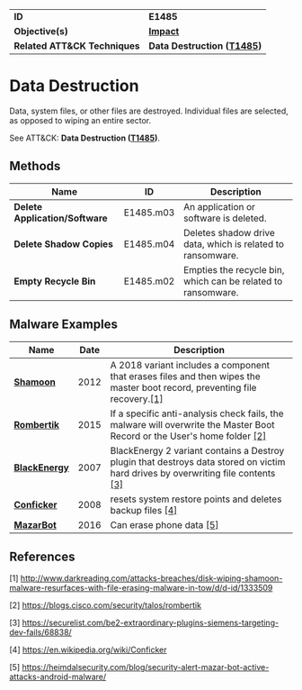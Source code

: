 
<table>
<tr>
<td><b>ID</b></td>
<td><b>E1485</b></td>
</tr>
<tr>
<td><b>Objective(s)</b></td>
<td><b><a href="../impact">Impact</a></b></td>
</tr>
<tr>
<td><b>Related ATT&CK Techniques</b></td>
<td><b>Data Destruction (<a href="https://attack.mitre.org/techniques/T1485/">T1485</a>)</b></td>
</tr>
</table>


Data Destruction
================
Data, system files, or other files are destroyed. Individual files are selected, as opposed to wiping an entire sector.

See ATT&CK: **Data Destruction ([T1485](https://attack.mitre.org/techniques/T1485/))**.

Methods
-------
|Name|ID|Description|
|---|---|---|
|**Delete Application/Software**|E1485.m03|An application or software is deleted.|
|**Delete Shadow Copies**|E1485.m04|Deletes shadow drive data, which is related to ransomware.|
|**Empty Recycle Bin**|E1485.m02|Empties the recycle bin, which can be related to ransomware.|

Malware Examples
----------------
|Name|Date|Description|
|---|---|---|
|[**Shamoon**](../xample-malware/shamoon.md)|2012|A 2018 variant includes a component that erases files and then wipes the master boot record, preventing file recovery.[[1]](#1)|
|[**Rombertik**](../xample-malware/rombertik.md)|2015|If a specific anti-analysis check fails, the malware will overwrite the Master Boot Record or the User's home folder [[2]](#2)|
|[**BlackEnergy**](../xample-malware/blackenergy.md)|2007|BlackEnergy 2 variant contains a Destroy plugin that destroys data stored on victim hard drives by overwriting file contents  [[3]](#3)|
|[**Conficker**](../xample-malware/conficker.md)|2008|resets system restore points and deletes backup files [[4]](#4)|
|[**MazarBot**](../xample-malware/mazarbot.md)|2016|Can erase phone data  [[5]](#5)|

References
----------
<a name="1">[1]</a> http://www.darkreading.com/attacks-breaches/disk-wiping-shamoon-malware-resurfaces-with-file-erasing-malware-in-tow/d/d-id/1333509

<a name="2">[2]</a> https://blogs.cisco.com/security/talos/rombertik

<a name="3">[3]</a> https://securelist.com/be2-extraordinary-plugins-siemens-targeting-dev-fails/68838/

<a name="4">[4]</a> https://en.wikipedia.org/wiki/Conficker

<a name="5">[5]</a> https://heimdalsecurity.com/blog/security-alert-mazar-bot-active-attacks-android-malware/
